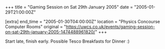 +++
title = "Gaming Session on Sat 29th January 2005"
date = "2005-01-29T21:00:00Z"

[extra]
end_time = "2005-01-30T04:00:00Z"
location = "Physics Concourse Computer Rooms"
original = "https://uwcs.co.uk/events/gaming-session-on-sat-29th-january-2005-1474488961820/"
+++

Start late, finish early.  Possible Tesco Breakfasts for Dinner :)

